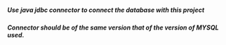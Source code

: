 ##### Use java jdbc connector to connect the database with this project

##### Connector should be of the same version that of the version of MYSQL used.
